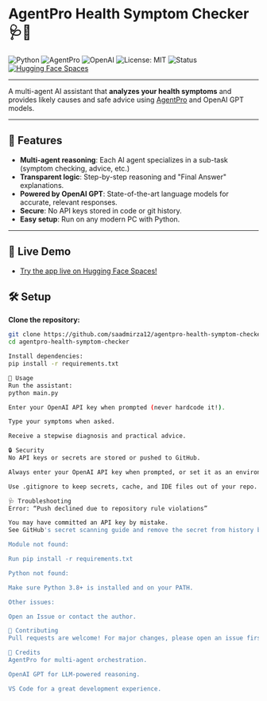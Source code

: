 # AgentPro Health Symptom Checker 🩺🤖

![Python](https://img.shields.io/badge/python-3.8%2B-blue)
![AgentPro](https://img.shields.io/badge/AgentPro-v0.1-green)
![OpenAI](https://img.shields.io/badge/OpenAI-GPT-blue)
![License: MIT](https://img.shields.io/badge/License-MIT-yellow.svg)
![Status](https://img.shields.io/badge/status-active-success)
[![Hugging Face Spaces](https://img.shields.io/badge/%F0%9F%A4%97%20Try%20on-Hugging%20Face-blue?logo=huggingface&logoColor=yellow)](https://huggingface.co/spaces/saadmirza12/agentpro-health-symptom-checker)

---

A multi-agent AI assistant that **analyzes your health symptoms** and provides likely causes and safe advice using [AgentPro](https://github.com/traversaal-ai/AgentPro) and OpenAI GPT models.

---

## 🚀 Features

- **Multi-agent reasoning**: Each AI agent specializes in a sub-task (symptom checking, advice, etc.)
- **Transparent logic**: Step-by-step reasoning and "Final Answer" explanations.
- **Powered by OpenAI GPT**: State-of-the-art language models for accurate, relevant responses.
- **Secure**: No API keys stored in code or git history.
- **Easy setup**: Run on any modern PC with Python.

---

## 🚀 Live Demo

- [Try the app live on Hugging Face Spaces!](https://huggingface.co/spaces/saadmirza12/agentpro-health-symptom-checker)

## 🛠️ Setup

**Clone the repository:**
```bash
git clone https://github.com/saadmirza12/agentpro-health-symptom-checker.git
cd agentpro-health-symptom-checker

Install dependencies:
pip install -r requirements.txt

🚦 Usage
Run the assistant:
python main.py

Enter your OpenAI API key when prompted (never hardcode it!).

Type your symptoms when asked.

Receive a stepwise diagnosis and practical advice.

🔒 Security
No API keys or secrets are stored or pushed to GitHub.

Always enter your OpenAI API key when prompted, or set it as an environment variable.

Use .gitignore to keep secrets, cache, and IDE files out of your repo.

🩺 Troubleshooting
Error: “Push declined due to repository rule violations”

You may have committed an API key by mistake.
See GitHub's secret scanning guide and remove the secret from history before pushing again.

Module not found:

Run pip install -r requirements.txt

Python not found:

Make sure Python 3.8+ is installed and on your PATH.

Other issues:

Open an Issue or contact the author.

🤝 Contributing
Pull requests are welcome! For major changes, please open an issue first to discuss what you’d like to change or add.

🙏 Credits
AgentPro for multi-agent orchestration.

OpenAI GPT for LLM-powered reasoning.

VS Code for a great development experience.

